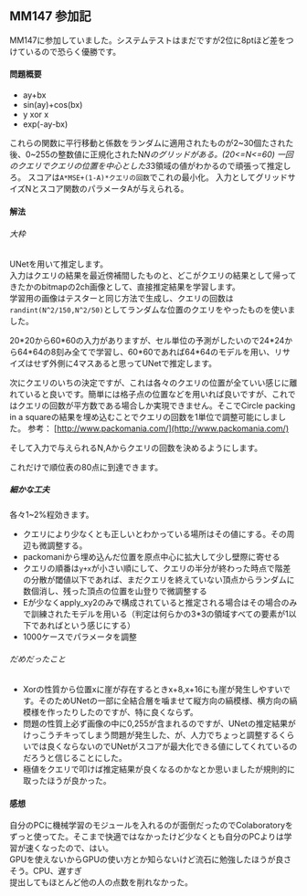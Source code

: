 ## MM147 参加記

MM147に参加していました。システムテストはまだですが2位に8ptほど差をつけているので恐らく優勝です。


#### 問題概要
- ay+bx
- sin(ay)+cos(bx)
- y xor x
- exp(-ay-bx)

これらの関数に平行移動と係数をランダムに適用されたものが2\~30個たされた後、0\~255の整数値に正規化されたN*Nのグリッドがある。(20<=N<=60)
一回のクエリでクエリの位置を中心とした3*3領域の値がわかるので頑張って推定しろ。
スコアは`A*MSE+(1-A)*クエリの回数`でこれの最小化。
入力としてグリッドサイズNとスコア関数のパラメータAが与えられる。


#### 解法
###### 大枠
UNetを用いて推定します。  
入力はクエリの結果を最近傍補間したものと、どこがクエリの結果として帰ってきたかのbitmapの2ch画像として、直接推定結果を学習します。  
学習用の画像はテスターと同じ方法で生成し、クエリの回数は`randint(N^2/150,N^2/50)`としてランダムな位置のクエリをやったものを使いました。

20\*20から60\*60の入力がありますが、セル単位の予測がしたいので24\*24から64\*64の8刻み全てで学習し、60\*60であれば64\*64のモデルを用い、リサイズはせず外側に4マスあると思ってUNetで推定します。


次にクエリのいちの決定ですが、これは各々のクエリの位置が全ていい感じに離れていると良いです。簡単には格子点の位置などを用いれば良いですが、これではクエリの回数が平方数である場合しか実現できません。そこでCircle packing in a squareの結果を埋め込むことでクエリの回数を1単位で調整可能にしました。
参考： [http://www.packomania.com/](http://www.packomania.com/)

そして入力で与えられるN,Aからクエリの回数を決めるようにします。

これだけで順位表の80点に到達できます。

##### 細かな工夫
各々1~2%程効きます。

- クエリにより少なくとも正しいとわかっている場所はその値にする。その周辺も微調整する。
- packomaniから埋め込んだ位置を原点中心に拡大して少し壁際に寄せる
- クエリの順番は`y+x`が小さい順にして、クエリの半分が終わった時点で階差の分散が閾値以下であれば、まだクエリを終えていない頂点からランダムに数個消し、残った頂点の位置を山登りで微調整する
- Eが少なくapply_xy2のみで構成されていると推定される場合はその場合のみで訓練されたモデルを用いる（判定は何らかの3*3の領域すべての要素が1以下であればという感じにする）
- 1000ケースでパラメータを調整


###### だめだったこと
- Xorの性質から位置xに崖が存在するときx+8,x+16にも崖が発生しやすいです。そのためUNetの一部に全結合層を噛ませて縦方向の縞模様、横方向の縞模様を作ったりしたのですが、特に良くならず。
- 問題の性質上必ず画像の中に0,255が含まれるのですが、UNetの推定結果がけっこうチキってしまう問題が発生した、が、人力でちょっと調整するくらいでは良くならないのでUNetがスコアが最大化できる値にしてくれているのだろうと信じることにした。
- 極値をクエリで叩けば推定結果が良くなるのかなとか思いましたが規則的に取ったほうが良かった。

#### 感想
自分のPCに機械学習のモジュールを入れるのが面倒だったのでColaboratoryをずっと使ってた。そこまで快適ではなかったけど少なくとも自分のPCよりは学習が速くなったので、はい。  
GPUを使えないからGPUの使い方とか知らないけど流石に勉強したほうが良さそう。CPU、遅すぎ  
提出してもほとんど他の人の点数を削れなかった。

